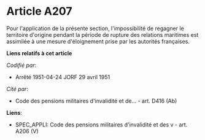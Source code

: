 # Article A207

Pour l'application de la présente section, l'impossibilité de regagner le territoire d'origine pendant la période de rupture
des relations maritimes est assimilée à une mesure d'éloignement prise par les autorités françaises.

**Liens relatifs à cet article**

_Codifié par_:

  - Arrêté 1951-04-24 JORF 29 avril 1951

_Cité par_:

  - Code des pensions militaires d'invalidité et de... - art. D416 (Ab)

**Liens**:

  - SPEC_APPLI: Code des pensions militaires d'invalidité et des v - art. A206 (V)
